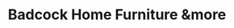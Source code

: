 ---
title: "Badcock Home Furniture &more"
url: /rincon/badcock-home-furniture-undmore/
shop: Möbel
---